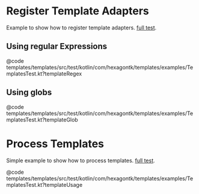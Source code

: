 
# Register Template Adapters
Example to show how to register template adapters.
[full test](https://github.com/hexagontk/hexagon/blob/main/templates/templates/src/test/kotlin/com/hexagontk/templates/examples/TemplatesTest.kt).

## Using regular Expressions
@code templates/templates/src/test/kotlin/com/hexagontk/templates/examples/TemplatesTest.kt?templateRegex

## Using globs
@code templates/templates/src/test/kotlin/com/hexagontk/templates/examples/TemplatesTest.kt?templateGlob

# Process Templates
Simple example to show how to process templates.
[full test](https://github.com/hexagontk/hexagon/blob/main/templates/templates/src/test/kotlin/com/hexagontk/templates/examples/TemplatesTest.kt).

@code templates/templates/src/test/kotlin/com/hexagontk/templates/examples/TemplatesTest.kt?templateUsage
